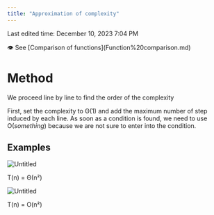 ```yaml
---
title: "Approximation of complexity"
---
```

Last edited time: December 10, 2023 7:04 PM

<aside>
👁️ See [Comparison of functions](Function%20comparison.md)

</aside>

# Method

We proceed line by line to find the order of the complexity

First, set the complexity to Θ(1) and add the maximum number of step induced by each line. As soon as a condition is found, we need to use O(*something*) because we are not sure to enter into the condition.

## Examples

![Untitled](Approximation%20of%20complexity/Untitled.png)

T(n) = Θ(n²)

![Untitled](Approximation%20of%20complexity/Untitled%201.png)

T(n) = O(n²)
